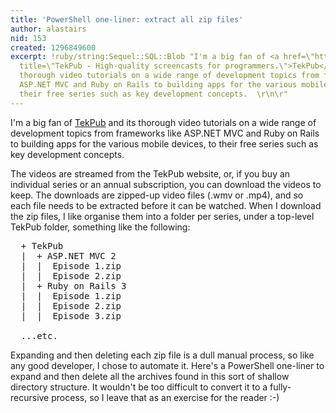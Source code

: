 ```yaml
---
title: 'PowerShell one-liner: extract all zip files'
author: alastairs
nid: 153
created: 1296849600
excerpt: !ruby/string:Sequel::SQL::Blob "I'm a big fan of <a href=\"http://www.tekpub.com/\"
  title=\"TekPub - High-quality screencasts for programmers.\">TekPub</a> and its
  thorough video tutorials on a wide range of development topics from frameworks like
  ASP.NET MVC and Ruby on Rails to building apps for the various mobile devices, to
  their free series such as key development concepts.  \r\n\r"
---
```

I'm a big fan of <a href="http://www.tekpub.com/" title="TekPub - High-quality screencasts for programmers.">TekPub</a> and its thorough video tutorials on a wide range of development topics from frameworks like ASP.NET MVC and Ruby on Rails to building apps for the various mobile devices, to their free series such as key development concepts.  

The videos are streamed from the TekPub website, or, if you buy an individual series or an annual subscription, you can download the videos to keep.  The downloads are zipped-up video files (.wmv or .mp4), and so each file needs to be extracted before it can be watched.  When I download the zip files, I like organise them into a folder per series, under a top-level TekPub folder, something like the following:
<pre>
  + TekPub
  |  + ASP.NET MVC 2
  |  |  Episode 1.zip
  |  |  Episode 2.zip
  |  + Ruby on Rails 3
  |  |  Episode 1.zip
  |  |  Episode 2.zip
  |  |  Episode 3.zip

  ...etc.
</pre>

Expanding and then deleting each zip file is a dull manual process, so like any good developer, I chose to automate it.  Here's a PowerShell one-liner to expand and then delete all the archives found in this sort of shallow directory structure.  It wouldn't be too difficult to convert it to a fully-recursive process, so I leave that as an exercise for the reader :-) 

<script src="https://gist.github.com/748258.js?file=Expand-AllArchives"></script>
